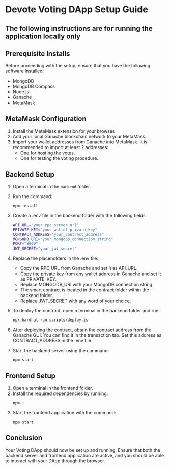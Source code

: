 # Devote Voting DApp Setup Guide

## The following instructions are for running the application locally only
## Prerequisite Installs
Before proceeding with the setup, ensure that you have the following software installed:

- MongoDB
- MongoDB Compass
- Node.js
- Ganache
- MetaMask

## MetaMask Configuration

1. Install the MetaMask extension for your browser.
2. Add your local Ganache blockchain network to your MetaMask.
3. Import your wallet addresses from Ganache into MetaMask. It is recommended to import at least 2 addresses:
   - One for hosting the votes.
   - One for testing the voting procedure.

## Backend Setup

1. Open a terminal in the `backend` folder.
2. Run the command:

   ```sh
   npm install
3. Create a .env file in the backend folder with the following fields:
   ```sh
   API_URL="your_rpc_server_url"
   PRIVATE_KEY="your_wallet_private_key"
   CONTRACT_ADDRESS="your_contract_address"
   MONGODB_URI="your_mongodb_connection_string"
   PORT="8000"
   JWT_SECRET="your_jwt_secret"
4. Replace the placeholders in the .env file:
   - Copy the RPC URL from Ganache and set it as API_URL.
   - Copy the private key from any wallet address in Ganache and set it as PRIVATE_KEY.
   - Replace MONGODB_URI with your MongoDB connection string.
   - The smart contract is located in the contract folder within the backend folder.
   - Replace JWT_SECRET with any word of your choice.
5. To deploy the contract, open a terminal in the backend folder and run:
   ```sh
   npx hardhat run scripts/deploy.js
6. After deploying the contract, obtain the contract address from the Ganache GUI. You can find it in the transaction tab. Set this address as CONTRACT_ADDRESS in the .env file.
7. Start the backend server using the command:
   ```sh
   npm start

## Frontend Setup

1. Open a terminal in the frontend folder.
2. Install the required dependencies by running:
   ```sh
   npm i
3. Start the frontend application with the command:
   ```sh
   npm start

## Conclusion

Your Voting DApp should now be set up and running. Ensure that both the backend server and frontend application are active, and you should be able to interact with your DApp through the browser.


